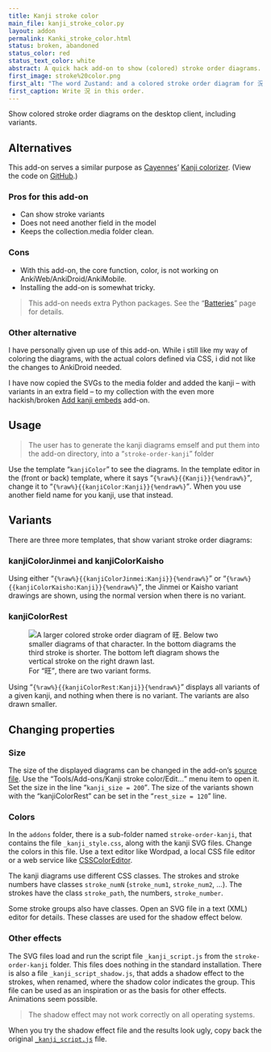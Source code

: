 ```yaml
---
title: Kanji stroke color
main_file: kanji_stroke_color.py
layout: addon
permalink: Kanki_stroke_color.html
status: broken, abandoned
status_color: red
status_text_color: white
abstract: A quick hack add-on to show (colored) stroke order diagrams.
first_image: stroke%20color.png
first_alt: "The word Zustand: and a colored stroke order diagram for 況"
first_caption: Write 況 in this order.
---
```

Show colored stroke order diagrams on the desktop client, including
variants.

## Alternatives

This add-on serves a similar purpose as
[Cayennes](http://cayennes.github.io)’
[Kanji colorizer](https://ankiweb.net/shared/info/1964372878). (View
the code on [GitHub](https://github.com/cayennes/kanji-colorize/).)

### Pros for this add-on
* Can show stroke variants
* Does not need another field in the model
* Keeps the collection.media folder clean.

### Cons

* With this add-on, the core function, color, is not working on
  AnkiWeb/AnkiDroid/AnkiMobile.
* Installing the add-on is somewhat tricky.

<blockquote class="nb">
This add-on needs extra Python packages. See the
<q><a href="Batteries.html">Batteries</a></q> page for details.
</blockquote>



### Other alternative

I have personally given up use of this add-on. While i still like my
way of coloring the diagrams, with the actual colors defined via CSS,
i did not like the changes to AnkiDroid needed.

I have now copied the SVGs to the media folder and added the kanji –
with variants in an extra field – to my collection with the even more
hackish/broken [Add kanji embeds](Add_kanji_embeds.html) add-on.

## Usage

<blockquote class="nb">
The user has to generate the kanji diagrams emself and put them into the add-on directory, into a <q><code>stroke-order-kanji</code></q> folder
</blockquote>


Use the template <q>`kanjiColor`</q> to see the diagrams. In the
template editor in the (front or back) template, where it says
<q>`{%raw%}{{Kanji}}{%endraw%}`</q>, change it to
<q>`{%raw%}{{kanjiColor:Kanji}}{%endraw%}`</q>. When you use another
field name for you kanji, use that instead.

## Variants

There are three more templates, that show variant stroke order
diagrams:

### kanjiColorJinmei and kanjiColorKaisho

Using either <q>`{%raw%}{{kanjiColorJinmei:Kanji}}{%endraw%}`</q> or
<q>`{%raw%}{{kanjiColorKaisho:Kanji}}{%endraw%}`</q>, the Jinmei or Kaisho variant drawings
are shown, using the normal version when there is no variant.

### kanjiColorRest

<figure>
<img src="images/three_旺.png" alt="A larger colored  stroke order diagram of
旺. Below two smaller diagrams of that character. In the bottom
diagrams the third stroke is shorter. The bottom left diagram shows
the vertical stroke on the right drawn last.">
<figcaption>For <q lang="ja">旺</q>, there are two variant forms.</figcaption>
</figure>

Using <q>`{%raw%}{{kanjiColorRest:Kanji}}{%endraw%}`</q> displays all variants of a given
kanji, and nothing when there is no variant. The variants are also
drawn smaller.


## Changing properties

### Size

The size of the displayed diagrams can be changed in the add-on’s
[source file](https://github.com/ospalh/anki-addons/blob/master/kanji_stroke_color.py).
Use the <q>Tools/Add-ons/Kanji stroke color/Edit...</q> menu item to
open it. Set the size in the line <q>`kanji_size = 200`</q>. The size
of the variants shown with the <q>kanjiColorRest</q> can be set in the
<q>`rest_size = 120`</q> line.

### Colors

In the `addons` folder, there is a sub-folder named
`stroke-order-kanji`, that contains the file `_kanji_style.css`, along
with the kanji SVG files. Change the colors in this file. Use a text
editor like Wordpad, a local CSS file editor or a web service like
[CSSColorEditor](http://css-color-replace.orca-multimedia.de/).

The kanji diagrams use different CSS classes. The strokes and stroke
numbers have classes `stroke_numN` (`stroke_num1`, `stroke_num2`,
...). The strokes have the class `stroke_path`, the numbers,
`stroke_number`.

Some stroke groups also have classes. Open an SVG
file in a text (XML) editor for details. These classes are used for
the shadow effect below.

### Other effects

The SVG files load and run the script file `_kanji_script.js` from the
`stroke-order-kanji` folder. This files does nothing in the standard
installation. There is also a file `_kanji_script_shadow.js`, that
adds a shadow effect to the strokes, when renamed, where the shadow
color indicates the group. This file can be used as an inspiration or
as the basis for other effects. Animations seem possible.

<blockquote class="nb">The shadow effect may not work correctly on all
operating systems.</blockquote>

When you try the shadow effect file and the results look ugly, copy
back the original
[`_kanji_script.js`](https://raw.github.com/ospalh/kanji-colorize/etree/kanjicolorizer/extra/_kanji_script.js)
file.
